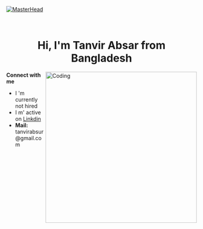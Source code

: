 [![MasterHead](https://visme.co/blog/wp-content/uploads/2019/10/animated-presentation-software-header.gif)]()

<br>
<h1 align="center">Hi, I'm Tanvir Absar from Bangladesh </h1>
<img align="right" alt="Coding" width="400" src="https://miro.medium.com/max/680/0*7Q3yvSIv_t0ioJ-Z.gif"/>
<b>Connect with me</b>
<ul>
  <li>I 'm currently not hired </li>
  <li>I m' active on <a href="https://www.linkedin.com/in/tanvir-evan-b453a7281/">Linkdin</a></li>
  <li><b>Mail: </b> tanvirabsur@gmail.com</li>
  
</ul>
<br>
